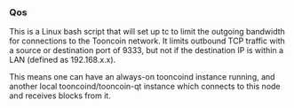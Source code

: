### Qos ###

This is a Linux bash script that will set up tc to limit the outgoing bandwidth for connections to the Tooncoin network. It limits outbound TCP traffic with a source or destination port of 9333, but not if the destination IP is within a LAN (defined as 192.168.x.x).

This means one can have an always-on tooncoind instance running, and another local tooncoind/tooncoin-qt instance which connects to this node and receives blocks from it.
